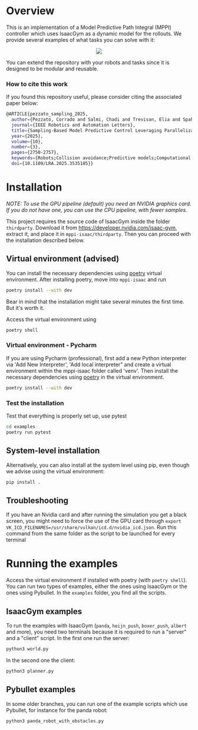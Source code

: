 # Overview
This is an implementation of a Model Predictive Path Integral (MPPI) controller which uses IsaacGym as a dynamic model for the rollouts. We provide several examples of what tasks you can solve with it: 

<p align="center">
<img src="docs/source/overview_gif.gif"/>
</p>

You can extend the repository with your robots and tasks since it is designed to be modular and reusable. 

### How to cite this work
If you found this repository useful, please consider citing the associated paper below:

```bash
@ARTICLE{pezzato_sampling_2025,
  author={Pezzato, Corrado and Salmi, Chadi and Trevisan, Elia and Spahn, Max and Alonso-Mora, Javier and Hernández Corbato, Carlos},
  journal={IEEE Robotics and Automation Letters}, 
  title={Sampling-Based Model Predictive Control Leveraging Parallelizable Physics Simulations}, 
  year={2025},
  volume={10},
  number={3},
  pages={2750-2757},
  keywords={Robots;Collision avoidance;Predictive models;Computational modeling;Physics;Trajectory;Planning;Cost function;Real-time systems;Optimal control;Optimization and Optimal Control;Contact Modeling;Whole-Body Motion Planning and Control;Model Predictive Path Integral Control},
  doi={10.1109/LRA.2025.3535185}}
```

# Installation

*NOTE: To use the GPU pipeline (default) you need an NVIDIA graphics card. If you do not have one, you can use the CPU pipeline, with fewer samples.*

This project requires the source code of IsaacGym inside the folder
`thirdparty`. Download it from https://developer.nvidia.com/isaac-gym, extract it, and place
it in `mppi-isaac/thirdparty`. Then you can proceed with the installation described below. 

## Virtual environment (advised)
You can install the necessary dependencies using [poetry](https://python-poetry.org/docs/) virtual environment. After installing poetry, move into `mppi-isaac` and run
```bash
poetry install --with dev
```
Bear in mind that the installation might take several minutes the first time. But it's worth it.

Access the virtual environment using
```bash
poetry shell
```

### Virtual environment - Pycharm
If you are using Pycharm (professional), first add a new Python interpreter via 'Add New Interpreter', 'Add local interpreter" and 
create a virtual environment within the mppi-isaac folder called 'venv'. Then install the necessary dependencies using [poetry](https://python-poetry.org/docs/) in the virtual environment.
```bash
poetry install --with dev
```

### **Test the installation**
Test that everything is properly set up, use pytest
```bash
cd examples
poetry run pytest
```
## System-level installation
Alternatively, you can also install at the system level using pip, even though we advise using the virtual environment:
```bash
pip install .
```

## Troubleshooting
If you have an Nvidia card and after running the simulation you get a black screen, you might need to force the use of the GPU card through ``export VK_ICD_FILENAMES=/usr/share/vulkan/icd.d/nvidia_icd.json``. Run this command from the same folder as the script to be launched for every terminal

# Running the examples
Access the virtual environment if installed with poetry (with `poetry shell`). You can run two types of examples, either the ones using IsaacGym or the ones using Pybullet. In the `examples` folder, you find all the scripts. 

## IsaacGym examples
To run the examples with IsaacGym (`panda`, `heijn_push`, `boxer_push`, `albert` and more), you need two terminals because it is required to run a "server" and a "client" script. In the first one run the server:
```bash 
python3 world.py
```
In the second one the client:
```bash 
python3 planner.py
```

## Pybullet examples
In some older branches, you can run one of the example scripts which use Pybullet, for instance for the panda robot:
```bash
python3 panda_robot_with_obstacles.py
```
